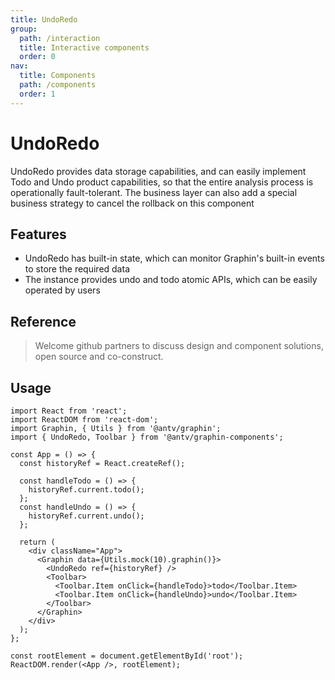 ```yaml
---
title: UndoRedo
group:
  path: /interaction
  title: Interactive components
  order: 0
nav:
  title: Components
  path: /components
  order: 1
---
```


# UndoRedo

UndoRedo provides data storage capabilities, and can easily implement Todo and Undo product capabilities, so that the entire analysis process is operationally fault-tolerant. The business layer can also add a special business strategy to cancel the rollback on this component

## Features

- UndoRedo has built-in state, which can monitor Graphin's built-in events to store the required data
- The instance provides undo and todo atomic APIs, which can be easily operated by users

## Reference

> Welcome github partners to discuss design and component solutions, open source and co-construct.

## Usage

```tsx | pure
import React from 'react';
import ReactDOM from 'react-dom';
import Graphin, { Utils } from '@antv/graphin';
import { UndoRedo, Toolbar } from '@antv/graphin-components';

const App = () => {
  const historyRef = React.createRef();

  const handleTodo = () => {
    historyRef.current.todo();
  };
  const handleUndo = () => {
    historyRef.current.undo();
  };

  return (
    <div className="App">
      <Graphin data={Utils.mock(10).graphin()}>
        <UndoRedo ref={historyRef} />
        <Toolbar>
          <Toolbar.Item onClick={handleTodo}>todo</Toolbar.Item>
          <Toolbar.Item onClick={handleUndo}>undo</Toolbar.Item>
        </Toolbar>
      </Graphin>
    </div>
  );
};

const rootElement = document.getElementById('root');
ReactDOM.render(<App />, rootElement);
```
